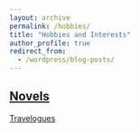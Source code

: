 ```yaml
---
layout: archive
permalink: /hobbies/
title: "Hobbies and Interests"
author_profile: true
redirect_from:
  - /wordpress/blog-posts/
---
```


[Novels](/hobbies/novels)
------

[Travelogues](/hobbies/travelogues)